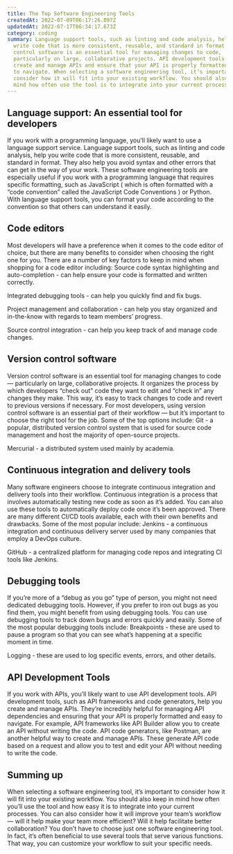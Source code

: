 ```yaml
---
title: The Top Software Engineering Tools
createdAt: 2022-07-09T06:17:26.097Z
updatedAt: 2022-07-17T06:34:17.673Z
category: coding
summary: Language support tools, such as linting and code analysis, help you
  write code that is more consistent, reusable, and standard in format. Version
  control software is an essential tool for managing changes to code,
  particularly on large, collaborative projects. API development tools help you
  create and manage APIs and ensure that your API is properly formatted and easy
  to navigate. When selecting a software engineering tool, it’s important to
  consider how it will fit into your existing workflow. You should also keep in
  mind how often use the tool is to integrate into your current processes.
---
```


## Language support: An essential tool for developers

If you work with a programming language, you’ll likely want to use a language support service. Language support tools, such as linting and code analysis, help you write code that is more consistent, reusable, and standard in format. They also help you avoid syntax and other errors that can get in the way of your work.
These software engineering tools are especially useful if you work with a programming language that requires specific formatting, such as JavaScript ( which is often formatted with a “code convention” called the JavaScript Code Conventions ) or Python. With language support tools, you can format your code according to the convention so that others can understand it easily.

## Code editors

Most developers will have a preference when it comes to the code editor of choice, but there are many benefits to consider when choosing the right one for you. There are a number of key factors to keep in mind when shopping for a code editor including: Source code syntax highlighting and auto-completion - can help ensure your code is formatted and written correctly.

Integrated debugging tools - can help you quickly find and fix bugs.

Project management and collaboration - can help you stay organized and in-the-know with regards to team members’ progress.

Source control integration - can help you keep track of and manage code changes.

## Version control software

Version control software is an essential tool for managing changes to code — particularly on large, collaborative projects. It organizes the process by which developers “check out” code they want to edit and “check in” any changes they make. This way, it’s easy to track changes to code and revert to previous versions if necessary.
For most developers, using version control software is an essential part of their workflow — but it’s important to choose the right tool for the job. Some of the top options include: Git - a popular, distributed version control system that is used for source code management and host the majority of open-source projects.

Mercurial - a distributed system used mainly by academia.

## Continuous integration and delivery tools

Many software engineers choose to integrate continuous integration and delivery tools into their workflow. Continuous integration is a process that involves automatically testing new code as soon as it’s added. You can also use these tools to automatically deploy code once it’s been approved.
There are many different CI/CD tools available, each with their own benefits and drawbacks. Some of the most popular include: Jenkins - a continuous integration and continuous delivery server used by many companies that employ a DevOps culture.

GitHub - a centralized platform for managing code repos and integrating CI tools like Jenkins.

## Debugging tools

If you’re more of a “debug as you go” type of person, you might not need dedicated debugging tools. However, if you prefer to iron out bugs as you find them, you might benefit from using debugging tools.
You can use debugging tools to track down bugs and errors quickly and easily. Some of the most popular debugging tools include: Breakpoints - these are used to pause a program so that you can see what’s happening at a specific moment in time.

Logging - these are used to log specific events, errors, and other details.

## API Development Tools

If you work with APIs, you’ll likely want to use API development tools. API development tools, such as API frameworks and code generators, help you create and manage APIs.
They’re incredibly helpful for managing API dependencies and ensuring that your API is properly formatted and easy to navigate. For example, API frameworks like API Builder allow you to create an API without writing the code. API code generators, like Postman, are another helpful way to create and manage APIs. These generate API code based on a request and allow you to test and edit your API without needing to write the code.

## Summing up

When selecting a software engineering tool, it’s important to consider how it will fit into your existing workflow. You should also keep in mind how often you’ll use the tool and how easy it is to integrate into your current processes.
You can also consider how it will improve your team’s workflow — will it help make your team more efficient? Will it help facilitate better collaboration?
You don’t have to choose just one software engineering tool. In fact, it’s often beneficial to use several tools that serve various functions. That way, you can customize your workflow to suit your specific needs.
